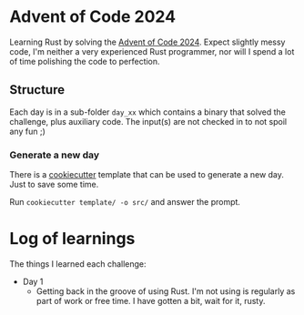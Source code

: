 # Advent of Code 2024

Learning Rust by solving the [Advent of Code 2024](https://adventofcode.com/2024). Expect slightly messy code, I'm 
neither a very experienced Rust programmer, nor will I spend a lot of time polishing the code to perfection.


## Structure

Each day is in a sub-folder `day_xx` which contains a binary that solved the challenge, plus auxiliary code.
The input(s) are not checked in to not spoil any fun ;)

### Generate a new day

There is a [cookiecutter](https://www.cookiecutter.io/) template that can be used to generate a new day. Just to save 
some time.

Run `cookiecutter template/ -o src/` and answer the prompt.

# Log of learnings

The things I learned each challenge:

- Day 1
    - Getting back in the groove of using Rust. I'm not using is regularly as part of work or free time. 
      I have gotten a bit, wait for it, rusty.

